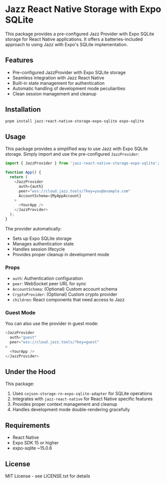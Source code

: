 # Jazz React Native Storage with Expo SQLite

This package provides a pre-configured Jazz Provider with Expo SQLite storage for React Native applications. It offers a batteries-included approach to using Jazz with Expo's SQLite implementation.

## Features

- Pre-configured JazzProvider with Expo SQLite storage
- Seamless integration with Jazz React Native
- Built-in state management for authentication
- Automatic handling of development mode peculiarities
- Clean session management and cleanup

## Installation

```bash
pnpm install jazz-react-native-storage-expo-sqlite expo-sqlite
```

## Usage

This package provides a simplified way to use Jazz with Expo SQLite storage. Simply import and use the pre-configured `JazzProvider`:

```typescript
import { JazzProvider } from 'jazz-react-native-storage-expo-sqlite';

function App() {
  return (
    <JazzProvider 
      auth={auth}
      peer="wss://cloud.jazz.tools/?key=you@example.com"
      AccountSchema={MyAppAccount}
    >
      <YourApp />
    </JazzProvider>
  );
}
```

The provider automatically:
- Sets up Expo SQLite storage
- Manages authentication state
- Handles session lifecycle
- Provides proper cleanup in development mode

### Props

- `auth`: Authentication configuration
- `peer`: WebSocket peer URL for sync
- `AccountSchema`: (Optional) Custom account schema
- `CryptoProvider`: (Optional) Custom crypto provider
- `children`: React components that need access to Jazz

### Guest Mode

You can also use the provider in guest mode:

```typescript
<JazzProvider 
  auth="guest"
  peer="wss://cloud.jazz.tools/?key=guest"
>
  <YourApp />
</JazzProvider>
```

## Under the Hood

This package:
1. Uses `cojson-storage-rn-expo-sqlite-adapter` for SQLite operations
2. Integrates with `jazz-react-native` for React Native specific features
3. Provides proper context management and cleanup
4. Handles development mode double-rendering gracefully

## Requirements

- React Native
- Expo SDK 15 or higher
- expo-sqlite ~15.0.6

## License

MIT License - see LICENSE.txt for details
